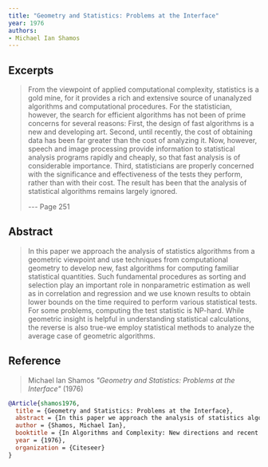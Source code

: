 ```yaml
---
title: "Geometry and Statistics: Problems at the Interface"
year: 1976
authors:
- Michael Ian Shamos
---
```


## Excerpts

> From the viewpoint of applied computational complexity, statistics is a gold mine, for it provides a rich and extensive source of unanalyzed algorithms and computational procedures. For the statistician, however, the search for efficient algorithms has not been of prime concerns for several reasons: First, the design of fast algorithms is a new and developing art. Second, until recently, the cost of obtaining data has been far greater than the cost of analyzing it. Now, however, speech and image processing provide information to statistical analysis programs rapidly and cheaply, so that fast analysis is of considerable importance. Third, statisticians are properly concerned with the significance and effectiveness of the tests they perform, rather than with their cost. The result has been that the analysis of statistical algorithms remains largely ignored.
>
> --- Page 251

## Abstract

> In this paper we approach the analysis of statistics algorithms from a geometric viewpoint and use techniques from computational geometry to develop new, fast algorithms for computing familiar statistical quantities. Such fundamental procedures as sorting and selection play an important role in nonparametric estimation as well as in correlation and regression and we use known results to obtain lower bounds on the time required to perform various statistical tests. For some problems, computing the test statistic is NP-hard. While geometric insight is helpful in understanding statistical calculations, the reverse is also true-we employ statistical methods to analyze the average case of geometric algorithms.

## Reference

> Michael Ian Shamos <i>"Geometry and Statistics: Problems at the Interface"</i> (1976)

```bib
@Article{shamos1976,
  title = {Geometry and Statistics: Problems at the Interface},
  abstract = {In this paper we approach the analysis of statistics algorithms from a geometric viewpoint and use techniques from computational geometry to develop new, fast algorithms for computing familiar statistical quantities. Such fundamental procedures as sorting and selection play an important role in nonparametric estimation as well as in correlation and regression and we use known results to obtain lower bounds on the time required to perform various statistical tests. For some problems, computing the test statistic is NP-hard. While geometric insight is helpful in understanding statistical calculations, the reverse is also true-we employ statistical methods to analyze the average case of geometric algorithms.},
  author = {Shamos, Michael Ian},
  booktitle = {In Algorithms and Complexity: New directions and recent results},
  year = {1976},
  organization = {Citeseer}
}
```
